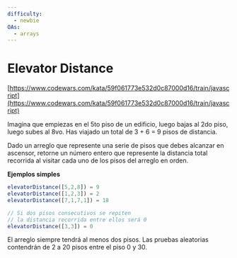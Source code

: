 ```yaml
---
difficulty:
  - newbie
OAs:
  - arrays
---
```


# Elevator Distance

[https://www.codewars.com/kata/59f061773e532d0c87000d16/train/javascript](https://www.codewars.com/kata/59f061773e532d0c87000d16/train/javascript)

Imagina que empiezas en el 5to piso de un edificio, luego bajas al 2do piso,
luego subes al 8vo. Has viajado un total de 3 + 6 = 9 pisos de distancia.

Dado un arreglo que represente una serie de pisos que debes alcanzar en ascensor,
retorne un número entero que represente la distancia total recorrida al visitar
cada uno de los pisos del arreglo en orden.

__Ejemplos simples__

```js
elevatorDistance([5,2,8]) = 9
elevatorDistance([1,2,3]) = 2
elevatorDistance([7,1,7,1]) = 18

// Si dos pisos consecutivos se repiten
// la distancia recorrida entre ellos será 0
elevatorDistance([3,3]) = 0
```

El arreglo siempre tendrá al menos dos pisos.
Las pruebas aleatorias contendrán de 2 a 20 pisos entre el piso 0 y 30.
